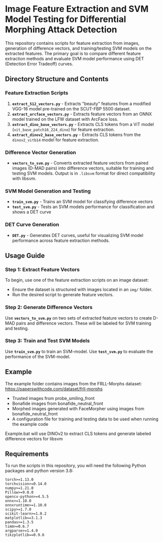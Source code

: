 # Image Feature Extraction and SVM Model Testing for Differential Morphing Attack Detection

This repository contains scripts for feature extraction from images, generation of difference vectors, and training/testing SVM models on the extracted features. The primary goal is to compare different feature extraction methods and evaluate SVM model performance using DET (Detection Error Tradeoff) curves.

## Directory Structure and Contents

### Feature Extraction Scripts
1. **`extract_512_vectors.py`** - Extracts "beauty" features from a modified VGG-16 model pre-trained on the SCUT-FBP 5500 dataset.
2. **`extract_arcface_vectors.py`** - Extracts feature vectors from an ONNX model trained on the LFW dataset with ArcFace loss.
3. **`extract_dino_base_vectors.py`** - Extracts CLS tokens from a ViT model (`vit_base_patch16_224_dino`) for feature extraction.
4. **`extract_dinov2_base_vectors.py`** - Extracts CLS tokens from the `dinov2_vitb14` model for feature extraction.

### Difference Vector Generation
- **`vectors_to_svm.py`** - Converts extracted feature vectors from paired images (D-MAD pairs) into difference vectors, suitable for training and testing SVM models. Output is in `.libsvm` format for direct compatibility with libsvm.

### SVM Model Generation and Testing
- **`train_svm.py`** - Trains an SVM model for classifying difference vectors
- **`test_svm.py`** - Tests an SVM models performance for classification and shows a DET curve

### DET Curve Generation
- **`DET.py`** - Generates DET curves, useful for visualizing SVM model performance across feature extraction methods.

## Usage Guide

### Step 1: Extract Feature Vectors
To begin, use one of the feature extraction scripts on an image dataset:
- Ensure the dataset is structured with images located in an `img/` folder.
- Run the desired script to generate feature vectors.

### Step 2: Generate Difference Vectors
Use **`vectors_to_svm.py`** on two sets of extracted feature vectors to create D-MAD pairs and difference vectors. These will be labeled for SVM training and testing.

### Step 3: Train and Test SVM Models
Use **`train_svm.py`** to train an SVM-model. Use **`test_svm.py`** to evaluate the performance of the SVM-model.

## Example
The example folder contains images from the FRLL-Morphs dataset: https://paperswithcode.com/dataset/frll-morphs
- Trusted images from probe_smiling_front
- Bonafide images from bonafide_neutral_front
- Morphed images generated with FaceMorpher using images from bonafide_neutral_front
- A configuration file for training and testing data to be used when running the example code

Example.bat will use DINOv2 to extract CLS tokens and generate labeled difference vectors for libsvm

## Requirements
To run the scripts in this repository, you will need the following Python packages and python version 3.8:

```plaintext
torch>=1.13.0
torchvision>=0.14.0
numpy>=1.21.0
Pillow>=9.0.0
opencv-python>=4.5.5
onnx>=1.10.0
onnxruntime>=1.10.0
scipy>=1.7.0
scikit-learn>=1.0.2
matplotlib==3.1.3
pandas>=1.3.5
timm>=0.6.7
argparse>=1.4.0
tikzplotlib==0.9.6